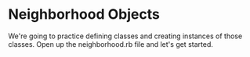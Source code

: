 # Neighborhood Objects

We're going to practice defining classes and creating instances of those classes. Open up the neighborhood.rb file and let's get started.
